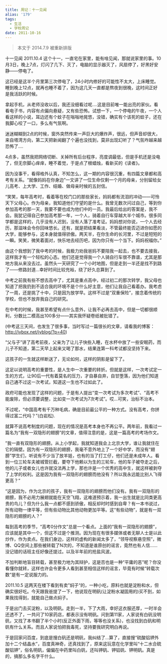 ```yaml
---
title: 周记：十一见闻
alias: '179'
tags:
  - 生活
  - 学校周记
date: 2011-10-16
---
```


> 本文于 2014.7.9 被重新排版

十一见闻   2011.10.4
这个十一，一直宅在家里，能有啥见闻，那就说家里的事。10月3日，晚上7点，灯闪了几下、灭了，电脑的显示器灭了，风扇停了，好黑好安静——停电了。

这已经是这半个月里第三次停电了，24小时内修好的可能性不太大，上床睡觉。睡到晚上12点，就再也睡不着了，因为这几天一直都是熬夜到很晚，这时间正好是我活跃的时候。

拿起手机，从老师没收以后，我还没细看过呢&#8230;.这是目前唯一能出亮的家伙。看看电子书，内容有点偏向悬疑，又有些恐怖。试想一下，一个停电的午夜，一个人看这样的小说，耳边还有个蚊子在嗡嗡地晃悠，没错，确实有个该死的蚊子，还在我脚心咬了一口，多么有气氛啊。

迷迷糊糊到2点的时候，窗外突然传来一声巨大的爆炸声，很远，但声音却很大，来自塔湾方向，第二天把新闻翻了个遍也没找到，莫非出现幻听了？气氛咋越来越恐怖了&#8230;.

4点多，虽然我把网络切断、关掉所有后台程序，亮度调最低，但是手机还是没电了，但无奈脚心痒痒，睡不着觉，于是点了根蜡烛，看新买的《读者》。

因为没事干，看得格外认真，不知怎么，这一期的内容很沉重，有四篇文章都和高考有关系。“就像妈妈在你身边”一文讲了一位生命仅剩一个月的母亲，分别留给女儿高考、上大学、工作、结婚、做母亲时候的五封信。

“笑笑，每年高考时，看着等在校门口的那些家长，妈妈都有流泪的冲动——可怜天下父母心。作为母亲，我知道他们守望的是什么。我曾无数次问过自己，等到你参加高考的那一天，我要不要也成为他们中的一员。我最后给出的答案是，我不会。我犹记得自己参加高考那一年，一个人，骑着自行车穿越大半个城市。很多同学都是这样的，几乎没有人迟到，没有人落了准考证。妈妈想对你说，一个人去经历，那滋味会令你回味悠长。还有，就是把结果看淡，不管最终能否迈进你如愿的大学，能够参与，这本身就值得骄傲。两天半，在你生命的长河里，不过是短短的一瞬。笑笑，微笑着面对，快乐地去经历吧，因为你只有一个当下。妈妈祝福你。”

由这个我想到了我中考的时候，我极力劝我爸妈不要陪我一起去，也不要去接我，这样我才有一个轻松的心态。他们还是觉得我一个人骑自行车很不靠谱，尤其是那地方我从来没去过。虽然头一天研究了一个小时地图，但是走到一半还是找不到路了——修路封道&#8230;幸好时间比较充裕，绕了好久总算到了。

中考之前我有些不想去高中了，尤其是重点高中，经过初二的那次转学，我父母也知道了把我扔到不适合我的环境不是个什么好主意，他们让我自己看着办。我考虑了一周，还是挑了十中，只是因为放学早。这样不过是“双重保险”，接念着传统的学校，但也不放弃我自己的研究。

在中考的时候，我甚至希望有点什么意外，让我不必再去高中，但是一切都很顺利，分数比二模高出100多分——其实我怀疑卷纸被批错了。

(中考这三天间，也发生了很多事，当时写过一篇很长的文章，请看我的博客：http://jybox.net/jyblog/?p=40)

“父与子”讲了高考前夜，父亲为了让儿子快些入睡，在水杯中放了一些安眠药，而儿子不知道，第二天早上起来又喝了那水，结果连第一科考试都没坚持下来。

这孩子的一生就这样断送了，无论如何，这样的阴影是留下了。

这足以说明高考的重要性，是人生中一次重要的转折。但就是这样，一次考试定一生的方式，让90后一代有着莫名的压力，才自暴自弃，自甘堕落，因为他们知道自己通不过这一次考试，知道这一生也不过如此了。

政府可能也发现了这样的问题，于是有人提出“变一次考试为多次考试”、“高考不能废除，但必须要调整，比如变一次考试为7次考试”。哎&#8230;可笑，治标不治本。

不过呢，“中国高考有千万种毛病，确是目前最公平的一种方式。没有高考，你拼得过富二代吗？”(白岩松).

就算不说高考制度的问题，现在的情况是高考本身也不再公平。两年前，我看过一篇名为“我有一双隐形的翅膀”的文章，值得注意的是，这是一篇高考的考场作文。

”我一直有双隐形的翅膀。从上小学起，我就知道我会上北京大学，谁让我就住在它的隔壁。因为有一双隐形的翅膀，我毫不意外地上了一个好中学，而没有“翅膀”学生们，听说有不少当了放羊娃，也有的当了打工仔，他们还是未成年人。看到一位三轮车夫被城管拦截，要夺下他赖以为生的三轮车，他的车子被夺走之后，他的儿子或者女儿也许就没法再上学，那也许是一个优秀的高中生，就这样被剥夺了上学的权利。这是因为我有一双隐形的翅膀而他没有？所以我永远能比别人飞得更高？“

“这是因为，作为北京的孩子，我有一双隐形的翅膀而他们没有。我有一双隐形的翅膀，我不必用力展翅就能在天空飞翔，这难道预示着，我一出生就是比同类更高贵的鸟儿？但为什么我一点都不感到骄傲，相反却时时感到自卑？有一本书说过，所有动物一律平等，但有些动物比其他动物更加平等。这“有些动物”，就是有一双隐形的翅膀的人？”

每到高考的季节，“高考0分作文”总是一个看点。上面的“我有一双隐形的翅膀”，应该就是其中一个，但这不过是个推测。因为现在有很多媒体或者无聊人士是以此炒作，作为卖点。在我们身边，这样的虚构的新闻太多了，“领导视察悬空照”，微博、QQ空间上那些被转载了N次的，不知道是谁原创的谣言，竟然也有人信&#8230;&#8230;没记错的话班主任好像还提过。以及半年前的抢盐风波。

不加判断地盲目转载，甚至极力地为其辩护，这是否也是一种“平庸的恶”呢？你没看懂你就转，这样也许会令更多人看到甚至相信这样的谣言，毕竟有时候“转载次数“是有一定说服力的。

2011.10.5
这两天在楼下看到有卖”焖子“的，一种小吃，原料也就是淀粉和水，但确实很好吃。今天跟我爸提了一下，他说现在明矾(让淀粉水凝固用的)买不到，如果我找得到，就能自己做点焖子。

于是出门去买淀粉，以及明矾。走到一半，下了大雨，幸好这衣服还厚，一时半会还透不了，一共问了10家药店，都表示没有明矾。问到第11家，人家说有白矾没明矾，又找了本书翻了半个小时(反正外面下雨，等等也没关系)，也没找到白矾和明矾有什么关系。而且人家说怕把我毒死，坚持要我研究明白再说。

于是回家问百度，到底是搜白矾还是明矾，我纠结了&#8230;算了，直接搜“硫酸铝钾外加十二个结晶水”，百度真神奇，还真找到了，原来这玩意在化学里叫“十二水合硫酸铝钾”，俗名明矾，偏偏在中药里叫白矾，还叫钾矾、钾铝矾、钾明矾。真是的，搞那么多名字干什么。
